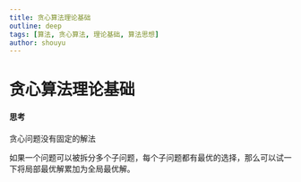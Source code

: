 ```yaml
---
title: 贪心算法理论基础
outline: deep
tags: [算法, 贪心算法, 理论基础, 算法思想]
author: shouyu
---
```


# 贪心算法理论基础

#### 思考

贪心问题没有固定的解法

如果一个问题可以被拆分多个子问题，每个子问题都有最优的选择，那么可以试一下将局部最优解累加为全局最优解。

